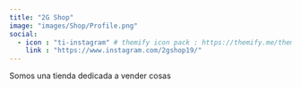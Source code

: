```yaml
---
title: "2G Shop"
image: "images/Shop/Profile.png"
social:
  - icon : "ti-instagram" # themify icon pack : https://themify.me/themify-icons
    link : "https://www.instagram.com/2gshop19/"
---
```


Somos una tienda dedicada a vender cosas